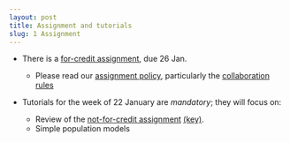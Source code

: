 ```yaml
---
layout: post
title: Assignment and tutorials
slug: 1 Assignment
---
```


* There is a [for-credit assignment](/materials/pg.asn.pdf), due 26 Jan.
	* Please read our [assignment policy](/assignment_policy.html), particularly the [collaboration rules](/Collaboration.html)

* Tutorials for the week of 22 January are _mandatory_; they will focus on:
	* Review of the [not-for-credit assignment](/materials/intro.asn.pdf) [(key)](/materials/intro.key.pdf). 
	* Simple population models

